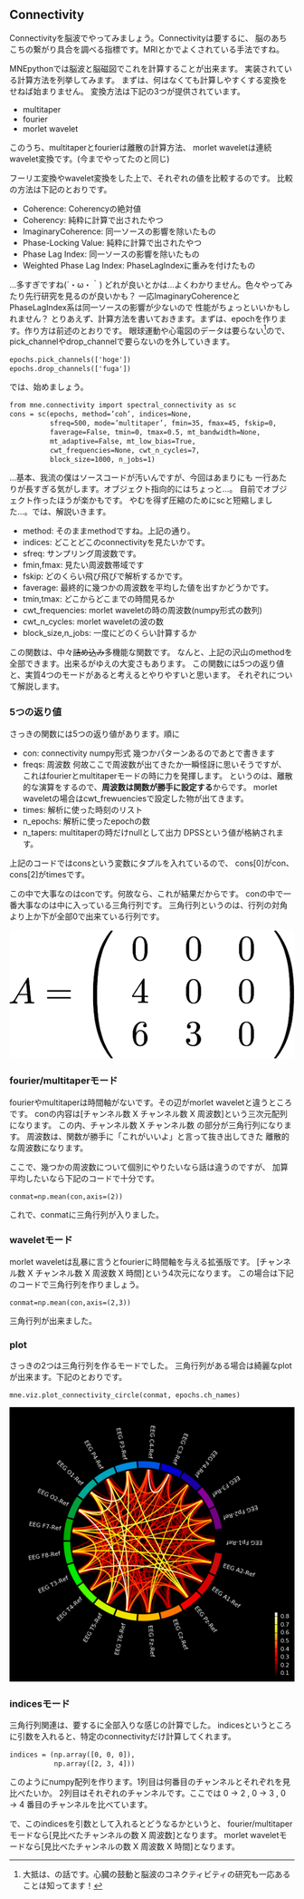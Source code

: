 
## Connectivity

Connectivityを脳波でやってみましょう。Connectivityは要するに、
脳のあちこちの繋がり具合を調べる指標です。MRIとかでよくされている手法ですね。

MNEpythonでは脳波と脳磁図でこれを計算することが出来ます。
実装されている計算方法を列挙してみます。
まずは、何はなくても計算しやすくする変換をせねば始まりません。
変換方法は下記の3つが提供されています。

- multitaper
- fourier
- morlet wavelet

このうち、multitaperとfourierは離散の計算方法、
morlet waveletは連続wavelet変換です。(今までやってたのと同じ)

フーリエ変換やwavelet変換をした上で、それぞれの値を比較するのです。
比較の方法は下記のとおりです。

- Coherence: Coherencyの絶対値
- Coherency: 純粋に計算で出されたやつ
- ImaginaryCoherence: 同一ソースの影響を除いたもの
- Phase-Locking Value: 純粋に計算で出されたやつ
- Phase Lag Index: 同一ソースの影響を除いたもの
- Weighted Phase Lag Index: PhaseLagIndexに重みを付けたもの

…多すぎですね(´・ω・｀)
どれが良いとかは…よくわかりません。色々やってみたり先行研究を見るのが良いかも？
一応ImaginaryCoherenceとPhaseLagIndex系は同一ソースの影響が少ないので
性能がちょっといいかもしれません？
とりあえず、計算方法を書いておきます。まずは、epochを作ります。作り方は前述のとおりです。
眼球運動や心電図のデータは要らない[^heart]ので、
pick_channelやdrop_channelで要らないのを外していきます。

[^heart]: 大抵は、の話です。心臓の鼓動と脳波のコネクティビティの研究も一応あることは知ってます！

```{frame=single}
epochs.pick_channels(['hoge'])
epochs.drop_channels(['fuga'])
```

では、始めましょう。


```{frame=single}
from mne.connectivity import spectral_connectivity as sc
cons = sc(epochs, method=’coh’, indices=None,
          sfreq=500, mode=’multitaper’, fmin=35, fmax=45, fskip=0,
          faverage=False, tmin=0, tmax=0.5, mt_bandwidth=None,
          mt_adaptive=False, mt_low_bias=True,
          cwt_frequencies=None, cwt_n_cycles=7,
          block_size=1000, n_jobs=1)

```

…基本、我流の僕はソースコードが汚いんですが、今回はあまりにも
一行あたりが長すぎる気がします。オブジェクト指向的にはちょっと…。
自前でオブジェクト作ったほうが楽かもです。
やむを得ず圧縮のためにscと短縮しました…。では、解説いきます。

- method: そのままmethodですね。上記の通り。
- indices: どことどこのconnectivityを見たいかです。
- sfreq: サンプリング周波数です。
- fmin,fmax: 見たい周波数帯域です
- fskip: どのくらい飛び飛びで解析するかです。
- faverage: 最終的に幾つかの周波数を平均した値を出すかどうかです。
- tmin,tmax: どこからどこまでの時間見るか
- cwt_frequencies: morlet waveletの時の周波数(numpy形式の数列)
- cwt_n_cycles: morlet waveletの波の数
- block_size,n_jobs: 一度にどのくらい計算するか

この関数は、中々~~詰め込み~~多機能な関数です。
なんと、上記の沢山のmethodを全部できます。出来るがゆえの大変さもあります。
この関数には5つの返り値と、実質4つのモードがあると考えるとやりやすいと思います。
それぞれについて解説します。

### 5つの返り値

さっきの関数には5つの返り値があります。順に

- con: connectivity numpy形式
 幾つかパターンあるのであとで書きます
- freqs: 周波数
 何故ここで周波数が出てきたか一瞬怪訝に思いそうですが、
 これはfourierとmultitaperモードの時に力を発揮します。
 というのは、離散的な演算をするので、**周波数は関数が勝手に設定する**からです。
 morlet waveletの場合はcwt_frewuenciesで設定した物が出てきます。
- times: 解析に使った時刻のリスト
- n_epochs: 解析に使ったepochの数
- n_tapers: multitaperの時だけnullとして出力
 DPSSという値が格納されます。

上記のコードではconsという変数にタプルを入れているので、
cons[0]がcon、cons[2]がtimesです。

この中で大事なのはconです。何故なら、これが結果だからです。
conの中で一番大事なのは中に入っている三角行列です。
三角行列というのは、行列の対角より上か下が全部0で出来ている行列です。

![三角行列の例](img/sankaku.png)

### fourier/multitaperモード
fourierやmultitaperは時間軸がないです。その辺がmorlet waveletと違うところです。
conの内容は[チャンネル数 X チャンネル数 X 周波数]という三次元配列になります。
この内、チャンネル数 X チャンネル数 の部分が三角行列になります。
周波数は、関数が勝手に「これがいいよ」と言って抜き出してきた
離散的な周波数になります。

ここで、幾つかの周波数について個別にやりたいなら話は違うのですが、
加算平均したいなら下記のコードで十分です。
```{frame=single}
conmat=np.mean(con,axis=(2))
```
これで、conmatに三角行列が入りました。

### waveletモード
morlet waveletは乱暴に言うとfourierに時間軸を与える拡張版です。
[チャンネル数 X チャンネル数 X 周波数 X 時間]という4次元になります。
この場合は下記のコードで三角行列を作りましょう。
```{frame=single}
conmat=np.mean(con,axis=(2,3))
```
三角行列が出来ました。

### plot
さっきの2つは三角行列を作るモードでした。
三角行列がある場合は綺麗なplotが出来ます。下記のとおりです。
```{frame=single}
mne.viz.plot_connectivity_circle(conmat, epochs.ch_names)
```

![僕の脳波のコネクティビティの図。花火みたいで綺麗なので好きです。](img/con.png)

### indicesモード
三角行列関連は、要するに全部入りな感じの計算でした。
indicesというところに引数を入れると、特定のconnectivityだけ計算してくれます。
```{frame=single}
indices = (np.array([0, 0, 0]),
           np.array([2, 3, 4]))
```
このようにnumpy配列を作ります。1列目は何番目のチャンネルとそれぞれを見比べたいか。
2列目はそれぞれのチャンネルです。ここでは
0 →  2 , 0 →  3 , 0 →  4 番目のチャンネルを比べています。

で、このindicesを引数として入れるとどうなるかというと、
fourier/multitaperモードなら[見比べたチャンネルの数 X 周波数]となります。
morlet waveletモードなら[見比べたチャンネルの数 X 周波数 X 時間]となります。
